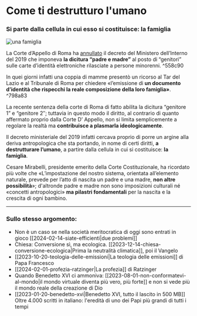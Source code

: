 # Come ti destrutturo l'umano

### Si parte dalla cellula in cui esso si costituisce: la famiglia

![una famiglia](destrutturare.jpeg)

La Corte d’Appello di Roma ha [annullato](https://www.ansa.it/sito/notizie/topnews/2024/02/15/corte-dappello-su-carta-didentita-ok-genitore-1-e-2_1219ed1a-5eab-4b5f-baee-5f1b216bccfc.html) il decreto del Ministero dell’Interno del 2019 che imponeva **la dicitura “padre e madre”** al posto di “genitori” sulle carte d’identità elettroniche rilasciate a persone minorenni. ^558c90

In quei giorni infatti una coppia di mamme presentò un ricorso al Tar del Lazio e al Tribunale di Roma per chiedere «l’emissione di **un documento d’identità che rispecchi la reale composizione della loro famiglia»**. ^798a83

La recente sentenza della corte di Roma di fatto abilita la dicitura “genitore 1” e “genitore 2″; tuttavia in questo modo il diritto, al contrario di quanto affermato proprio dalla Corte D’ Appello, non si limita semplicemente a regolare la realtà ma **contribuisce a plasmarla ideologicamente**.

Il decreto ministeriale del 2019 infatti cercava proprio di porre un argine alla deriva antropologica che sta portando, in nome di certi diritti, **a destrutturare l’umano**, a partire dalla cellula in cui si costituisce: **la famiglia**.

Cesare Mirabelli, presidente emerito della Corte Costituzionale, ha ricordato più volte che «L’impostazione del nostro sistema, orientata all’elemento naturale, prevede per l’atto di nascita un padre e una madre, **non altre possibilità**»; d'altronde padre e madre non sono imposizioni culturali né «concetti antropologici» **ma pilastri fondamentali** per la nascita e la crescita di ogni bambino.

---
### Sullo stesso argomento:
- Non è un caso se nella società meritocratica di oggi sono entrati in gioco [[2024-02-14-siate-efficienti|due problemi]]
- Chiesa: Conversione sì, ma ecologica. [[2023-12-14-chiesa-conversione-ecologica|Prima la neutralità climatica]], poi il Vangelo
- [[2023-10-20-teologia-delle-emissioni|La teologia delle emissioni]] di Papa Francesco
- [[2024-02-01-profezia-ratzinger|La profezia]] di Ratzinger
- Quando Benedetto XVI ci ammoniva: [[2023-08-01-non-conformatevi-al-mondo|il mondo virtuale diventa più vero, più forte]] e non si vede più il mondo reale della creazione di Dio
- [[2023-01-20-benedetto-xvi|Benedetto XVI, tutto il lascito in 500 MB]] Oltre 4.000 scritti in italiano: l'eredità di uno dei Papi più grandi di tutti i tempi